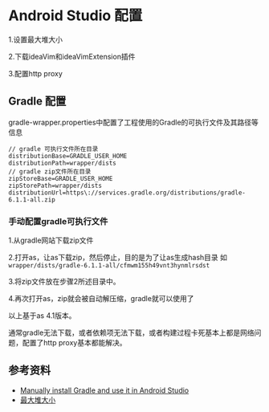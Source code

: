 # Android Studio 配置

1.设置最大堆大小

2.下载ideaVim和ideaVimExtension插件

3.配置http proxy

## Gradle 配置
gradle-wrapper.properties中配置了工程使用的Gradle的可执行文件及其路径等信息
```text
// gradle 可执行文件所在目录
distributionBase=GRADLE_USER_HOME
distributionPath=wrapper/dists
// gradle zip文件所在目录
zipStoreBase=GRADLE_USER_HOME
zipStorePath=wrapper/dists
distributionUrl=https\://services.gradle.org/distributions/gradle-6.1.1-all.zip
```

### 手动配置gradle可执行文件

1.从gradle网站下载zip文件

2.打开as，让as下载zip，然后停止，目的是为了让as生成hash目录 如 ```wrapper/dists/gradle-6.1.1-all/cfmwm155h49vnt3hynmlrsdst```

3.将zip文件放在步骤2所述目录中。

4.再次打开as，zip就会被自动解压缩，gradle就可以使用了

以上基于as 4.1版本。

通常gradle无法下载，或者依赖项无法下载，或者构建过程卡死基本上都是网络问题，配置了http proxy基本都能解决。

## 参考资料
- [Manually install Gradle and use it in Android Studio](https://stackoverflow.com/questions/26254526/manually-install-gradle-and-use-it-in-android-studio)
- [最大堆大小](https://developer.android.com/studio/intro/studio-config#adjusting_heap_size)
